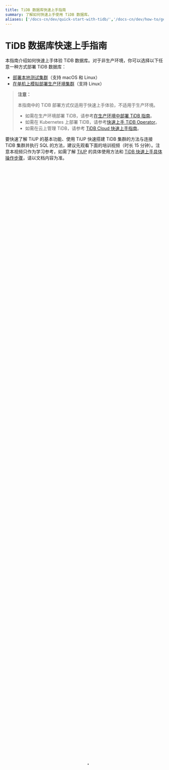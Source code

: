 ```yaml
---
title: TiDB 数据库快速上手指南
summary: 了解如何快速上手使用 TiDB 数据库。
aliases: ['/docs-cn/dev/quick-start-with-tidb/','/docs-cn/dev/how-to/get-started/local-cluster/install-from-docker-compose/']
---
```


# TiDB 数据库快速上手指南

本指南介绍如何快速上手体验 TiDB 数据库。对于非生产环境，你可以选择以下任意一种方式部署 TiDB 数据库：

- [部署本地测试集群](#部署本地测试集群)（支持 macOS 和 Linux）
- [在单机上模拟部署生产环境集群](#在单机上模拟部署生产环境集群)（支持 Linux）

> **注意：**
>
> 本指南中的 TiDB 部署方式仅适用于快速上手体验，不适用于生产环境。
>
> - 如需在生产环境部署 TiDB，请参考[在生产环境中部署 TiDB 指南](/production-deployment-using-tiup.md)。
> - 如需在 Kubernetes 上部署 TiDB，请参考[快速上手 TiDB Operator](https://docs.pingcap.com/zh/tidb-in-kubernetes/stable/get-started)。
> - 如需在云上管理 TiDB，请参考 [TiDB Cloud 快速上手指南](https://docs.pingcap.com/tidbcloud/tidb-cloud-quickstart)。

要快速了解 TiUP 的基本功能、使用 TiUP 快速搭建 TiDB 集群的方法与连接 TiDB 集群并执行 SQL 的方法，建议先观看下面的培训视频（时长 15 分钟）。注意本视频只作为学习参考，如需了解 [TiUP](/tiup/tiup-overview.md) 的具体使用方法和 [TiDB 快速上手具体操作步骤](#部署本地测试集群)，请以文档内容为准。

<video src="https://download.pingcap.com/docs-cn%2FLesson07_quick_start.mp4" width="100%" height="100%" controls="controls" poster="https://download.pingcap.com/docs-cn/poster_lesson7.png"></video>

## 部署本地测试集群

- 适用场景：利用本地 macOS 或者单机 Linux 环境快速部署 TiDB 测试集群，体验 TiDB 集群的基本架构，以及 TiDB、TiKV、PD、监控等基础组件的运行。

<SimpleTab>
<div label="macOS">

TiDB 是一个分布式系统。最基础的 TiDB 测试集群通常由 2 个 TiDB 实例、3 个 TiKV 实例、3 个 PD 实例和可选的 TiFlash 实例构成。通过 TiUP Playground，可以快速搭建出上述的一套基础测试集群，步骤如下：

1. 下载并安装 TiUP。

    {{< copyable "shell-regular" >}}

    ```shell
    curl --proto '=https' --tlsv1.2 -sSf https://tiup-mirrors.pingcap.com/install.sh | sh
    ```

    安装完成后会提示如下信息：

    ```log
    Successfully set mirror to https://tiup-mirrors.pingcap.com
    Detected shell: zsh
    Shell profile:  /Users/user/.zshrc
    /Users/user/.zshrc has been modified to add tiup to PATH
    open a new terminal or source /Users/user/.zshrc to use it
    Installed path: /Users/user/.tiup/bin/tiup
    ===============================================
    Have a try:     tiup playground
    ===============================================
    ```

2. 声明全局环境变量。

    > **注意：**
    >
    > TiUP 安装完成后会提示 Shell profile 文件的绝对路径。在执行以下 `source` 命令前，需要将 `${your_shell_profile}` 修改为 Shell profile 文件的实际位置。

    {{< copyable "shell-regular" >}}

    ```shell
    source ${your_shell_profile}
    ```

3. 在当前 session 执行以下命令启动集群。

        > **注意：**
        >
        > + 以这种方式执行的 playground，在结束部署测试后 TiUP 会清理掉原集群数据，重新执行该命令后会得到一个全新的集群。
        > + 若希望持久化数据，可以执行 TiUP 的 `--tag` 参数：`tiup --tag <your-tag> playground ...`，详情参考[启动集群时指定 `tag` 以保留数据](/tiup/tiup-playground.md#启动集群时指定-tag-以保留数据)。

    - 直接执行 `tiup playground` 命令会运行最新版本的 TiDB 集群，其中 TiDB、TiKV、PD 和 TiFlash 实例各 1 个：

        {{< copyable "shell-regular" >}}

        ```shell
        tiup playground
        ```

    - 也可以指定 TiDB 版本以及各组件实例个数，命令类似于：

        {{< copyable "shell-regular" >}}

        ```shell
        tiup playground v8.4.0 --db 2 --pd 3 --kv 3
        ```

        上述命令会在本地下载并启动某个版本的集群（例如 v8.4.0）。最新版本可以通过执行 `tiup list tidb` 来查看。运行结果将显示集群的访问方式：

        ```log
        CLUSTER START SUCCESSFULLY, Enjoy it ^-^
        To connect TiDB: mysql --comments --host 127.0.0.1 --port 4001 -u root -p (no password)
        To connect TiDB: mysql --comments --host 127.0.0.1 --port 4000 -u root -p (no password)
        To view the dashboard: http://127.0.0.1:2379/dashboard
        PD client endpoints: [127.0.0.1:2379 127.0.0.1:2382 127.0.0.1:2384]
        To view the Prometheus: http://127.0.0.1:9090
        To view the Grafana: http://127.0.0.1:3000
        ```

        > **注意：**
        >
        > 支持 v5.2.0 及以上版本的 TiDB 在 Apple M1 芯片的机器上运行 `tiup playground`。

4. 新开启一个 session 以访问 TiDB 数据库。

    + 使用 TiUP `client` 连接 TiDB：

        {{< copyable "shell-regular" >}}

        ```shell
        tiup client
        ```

    + 也可使用 MySQL 客户端连接 TiDB：

        {{< copyable "shell-regular" >}}

        ```shell
        mysql --host 127.0.0.1 --port 4000 -u root
        ```

5. 通过 <http://127.0.0.1:9090> 访问 TiDB 的 Prometheus 管理界面。

6. 通过 <http://127.0.0.1:2379/dashboard> 访问 [TiDB Dashboard](/dashboard/dashboard-intro.md) 页面，默认用户名为 `root`，密码为空。

7. 通过 <http://127.0.0.1:3000> 访问 TiDB 的 Grafana 界面，默认用户名和密码都为 `admin`。

8. （可选）[将数据加载到 TiFlash](/tiflash/tiflash-overview.md#使用-tiflash) 进行分析。

9. 测试完成之后，可以通过执行以下步骤来清理集群：

    1. 按下 <kbd>Control+C</kbd> 键停掉上述启用的 TiDB 服务。

    2. 等待服务退出操作完成后，执行以下命令：

        {{< copyable "shell-regular" >}}

        ```shell
        tiup clean --all
        ```

> **注意：**
>
> TiUP Playground 默认监听 `127.0.0.1`，服务仅本地可访问；若需要使服务可被外部访问，可使用 `--host` 参数指定监听网卡绑定外部可访问的 IP。

</div>
<div label="Linux">

TiDB 是一个分布式系统。最基础的 TiDB 测试集群通常由 2 个 TiDB 实例、3 个 TiKV 实例、3 个 PD 实例和可选的 TiFlash 实例构成。通过 TiUP Playground，可以快速搭建出上述的一套基础测试集群，步骤如下：

1. 下载并安装 TiUP。

    {{< copyable "shell-regular" >}}

    ```shell
    curl --proto '=https' --tlsv1.2 -sSf https://tiup-mirrors.pingcap.com/install.sh | sh
    ```

    安装完成后会提示如下信息：

    ```log
    Successfully set mirror to https://tiup-mirrors.pingcap.com
    Detected shell: bash
    Shell profile:  /home/user/.bashrc
    /home/user/.bashrc has been modified to add tiup to PATH
    open a new terminal or source /home/user/.bashrc to use it
    Installed path: /home/user/.tiup/bin/tiup
    ===============================================
    Have a try:     tiup playground
    ===============================================
    ```

2. 声明全局环境变量。

    > **注意：**
    >
    > TiUP 安装完成后会提示 Shell profile 文件的绝对路径。在执行以下 `source` 命令前，需要将 `${your_shell_profile}` 修改为 Shell profile 文件的实际位置。

    {{< copyable "shell-regular" >}}

    ```shell
    source ${your_shell_profile}
    ```

3. 在当前 session 执行以下命令启动集群。

        > **注意：**
        >
        > + 以这种方式执行的 playground，在结束部署测试后 TiUP 会清理掉原集群数据，重新执行该命令后会得到一个全新的集群。
        > + 若希望持久化数据，可以执行 TiUP 的 `--tag` 参数：`tiup --tag <your-tag> playground ...`，详情参考[启动集群时指定 `tag` 以保留数据](/tiup/tiup-playground.md#启动集群时指定-tag-以保留数据)。

    - 直接运行 `tiup playground` 命令会运行最新版本的 TiDB 集群，其中 TiDB、TiKV、PD 和 TiFlash 实例各 1 个：

        {{< copyable "shell-regular" >}}

        ```shell
        tiup playground
        ```

    - 也可以指定 TiDB 版本以及各组件实例个数，命令类似于：

        {{< copyable "shell-regular" >}}

        ```shell
        tiup playground v8.4.0 --db 2 --pd 3 --kv 3
        ```

        上述命令会在本地下载并启动某个版本的集群（例如 v8.4.0）。最新版本可以通过执行 `tiup list tidb` 来查看。运行结果将显示集群的访问方式：

        ```log
        CLUSTER START SUCCESSFULLY, Enjoy it ^-^
        To connect TiDB: mysql --host 127.0.0.1 --port 4000 -u root -p (no password) --comments
        To view the dashboard: http://127.0.0.1:2379/dashboard
        PD client endpoints: [127.0.0.1:2379]
        To view the Prometheus: http://127.0.0.1:9090
        To view the Grafana: http://127.0.0.1:3000
        ```

4. 新开启一个 session 以访问 TiDB 数据库。

    + 使用 TiUP `client` 连接 TiDB：

        {{< copyable "shell-regular" >}}

        ```shell
        tiup client
        ```

    + 也可使用 MySQL 客户端连接 TiDB：

        {{< copyable "shell-regular" >}}

        ```shell
        mysql --host 127.0.0.1 --port 4000 -u root
        ```

5. 通过 <http://127.0.0.1:9090> 访问 TiDB 的 Prometheus 管理界面。

6. 通过 <http://127.0.0.1:2379/dashboard> 访问 [TiDB Dashboard](/dashboard/dashboard-intro.md) 页面，默认用户名为 `root`，密码为空。

7. 通过 <http://127.0.0.1:3000> 访问 TiDB 的 Grafana 界面，默认用户名和密码都为 `admin`。

8. （可选）[将数据加载到 TiFlash](/tiflash/tiflash-overview.md#使用-tiflash) 进行分析。

9. 测试完成之后，可以通过执行以下步骤来清理集群：

    1. 按下 <kbd>Control+C</kbd> 键停掉上述启用的 TiDB 服务。

    2. 等待服务退出操作完成后，执行以下命令：

    {{< copyable "shell-regular" >}}

    ```shell
    tiup clean --all
    ```

> **注意：**
>
> TiUP Playground 默认监听 `127.0.0.1`，服务仅本地可访问。若需要使服务可被外部访问，可使用 `--host` 参数指定监听网卡绑定外部可访问的 IP。

</div>
</SimpleTab>

## 在单机上模拟部署生产环境集群

- 适用场景：希望用单台 Linux 服务器，体验 TiDB 最小的完整拓扑的集群，并模拟生产环境下的部署步骤。

本节介绍如何参照 TiUP 最小拓扑的一个 YAML 文件部署 TiDB 集群。

### 准备环境

开始部署 TiDB 集群前，准备一台部署主机，确保其软件满足需求：

- 推荐安装 CentOS 7.3 及以上版本
- 运行环境可以支持互联网访问，用于下载 TiDB 及相关软件安装包

最小规模的 TiDB 集群拓扑包含以下实例：

> **注意：**
>
> 下表中拓扑实例的 IP 为示例 IP。在实际部署时，请替换为实际的 IP。

| 实例 | 个数 | IP | 配置 |
|:-- | :-- | :-- | :-- |
| TiKV | 3 | 10.0.1.1 <br/> 10.0.1.1 <br/> 10.0.1.1 | 避免端口和目录冲突 |
| TiDB | 1 | 10.0.1.1 | 默认端口 <br/> 全局目录配置 |
| PD | 1 | 10.0.1.1 | 默认端口 <br/> 全局目录配置 |
| TiFlash | 1 | 10.0.1.1 | 默认端口 <br/> 全局目录配置 |
| Monitor | 1 | 10.0.1.1 | 默认端口 <br/> 全局目录配置 |

部署主机软件和环境要求如下：

- 部署需要使用部署主机的 root 用户及密码
- 部署主机[关闭防火墙](/check-before-deployment.md#检测及关闭目标部署机器的防火墙)或者开放 TiDB 集群的节点间所需端口
- 目前 TiUP Cluster 支持在 x86_64（AMD64）和 ARM 架构上部署 TiDB 集群
    - 在 AMD64 架构下，建议使用 CentOS 7.3 及以上版本 Linux 操作系统
    - 在 ARM 架构下，建议使用 CentOS 7.6 1810 版本 Linux 操作系统

### 实施部署

> **注意：**
>
> 你可以使用 Linux 系统的任一普通用户或 root 用户登录主机，以下步骤以 root 用户为例。

1. 下载并安装 TiUP：

    {{< copyable "shell-regular" >}}

    ```shell
    curl --proto '=https' --tlsv1.2 -sSf https://tiup-mirrors.pingcap.com/install.sh | sh
    ```

2. 声明全局环境变量：

    > **注意：**
    >
    > TiUP 安装完成后会提示对应 Shell profile 文件的绝对路径。在执行以下 `source` 命令前，需要将 `${your_shell_profile}` 修改为 Shell profile 文件的实际位置。

    {{< copyable "shell-regular" >}}

    ```shell
    source ${your_shell_profile}
    ```

3. 安装 TiUP 的 cluster 组件：

    {{< copyable "shell-regular" >}}

    ```shell
    tiup cluster
    ```

4. 如果机器已经安装 TiUP cluster，需要更新软件版本：

    {{< copyable "shell-regular" >}}

    ```shell
    tiup update --self && tiup update cluster
    ```

5. 由于模拟多机部署，需要通过 root 用户调大 sshd 服务的连接数限制：

    1. 修改 `/etc/ssh/sshd_config` 将 `MaxSessions` 调至 20。
    2. 重启 sshd 服务：

        {{< copyable "shell-root" >}}

        ```shell
        service sshd restart
        ```

6. 创建并启动集群

    按下面的配置模板，编辑配置文件，命名为 `topo.yaml`，其中：

    - `user: "tidb"`：表示通过 `tidb` 系统用户（部署会自动创建）来做集群的内部管理，默认使用 22 端口通过 ssh 登录目标机器
    - `replication.enable-placement-rules`：设置这个 PD 参数来确保 TiFlash 正常运行
    - `host`：设置为本部署主机的 IP

    配置模板如下：

    {{< copyable "" >}}

    ```yaml
    # # Global variables are applied to all deployments and used as the default value of
    # # the deployments if a specific deployment value is missing.
    global:
     user: "tidb"
     ssh_port: 22
     deploy_dir: "/tidb-deploy"
     data_dir: "/tidb-data"

    # # Monitored variables are applied to all the machines.
    monitored:
     node_exporter_port: 9100
     blackbox_exporter_port: 9115

    server_configs:
     tidb:
       instance.tidb_slow_log_threshold: 300
     tikv:
       readpool.storage.use-unified-pool: false
       readpool.coprocessor.use-unified-pool: true
     pd:
       replication.enable-placement-rules: true
       replication.location-labels: ["host"]
     tiflash:
       logger.level: "info"

    pd_servers:
     - host: 10.0.1.1

    tidb_servers:
     - host: 10.0.1.1

    tikv_servers:
     - host: 10.0.1.1
       port: 20160
       status_port: 20180
       config:
         server.labels: { host: "logic-host-1" }

     - host: 10.0.1.1
       port: 20161
       status_port: 20181
       config:
         server.labels: { host: "logic-host-2" }

     - host: 10.0.1.1
       port: 20162
       status_port: 20182
       config:
         server.labels: { host: "logic-host-3" }

    tiflash_servers:
     - host: 10.0.1.1

    monitoring_servers:
     - host: 10.0.1.1

    grafana_servers:
     - host: 10.0.1.1
    ```

7. 执行集群部署命令：

    {{< copyable "shell-regular" >}}

    ```shell
    tiup cluster deploy <cluster-name> <version> ./topo.yaml --user root -p
    ```

    - 参数 `<cluster-name>` 表示设置集群名称
    - 参数 `<version>` 表示设置集群版本，例如 `v8.4.0`。可以通过 `tiup list tidb` 命令来查看当前支持部署的 TiDB 版本
    - 参数 `-p` 表示在连接目标机器时使用密码登录

        > **注意：**
        >
        > 如果主机通过密钥进行 SSH 认证，请使用 `-i` 参数指定密钥文件路径，`-i` 与 `-p` 不可同时使用。

    按照引导，输入”y”及 root 密码，来完成部署：

    ```log
    Do you want to continue? [y/N]:  y
    Input SSH password:
    ```

8. 启动集群：

    {{< copyable "shell-regular" >}}

    ```shell
    tiup cluster start <cluster-name>
    ```

9. 访问集群：

    - 安装 MySQL 客户端。如果已安装 MySQL 客户端则可跳过这一步骤。

        {{< copyable "shell-regular" >}}

        ```shell
        yum -y install mysql
        ```

    - 访问 TiDB 数据库，密码为空：

        ```shell
        mysql -h 10.0.1.1 -P 4000 -u root
        ```

    - 访问 TiDB 的 Grafana 监控：

        通过 <http://{grafana-ip}:3000> 访问集群 Grafana 监控页面，默认用户名和密码均为 `admin`。

    - 访问 TiDB 的 Dashboard：

        通过 <http://{pd-ip}:2379/dashboard> 访问集群 [TiDB Dashboard](/dashboard/dashboard-intro.md) 监控页面，默认用户名为 `root`，密码为空。

    - 执行以下命令确认当前已经部署的集群列表：

        ```shell
        tiup cluster list
        ```

    - 执行以下命令查看集群的拓扑结构和状态：

        ```shell
        tiup cluster display <cluster-name>
        ```

## 探索更多

如果你刚刚部署好一套 TiDB 本地测试集群，你可以继续：

- 学习 [TiDB SQL 操作](/basic-sql-operations.md)
- [迁移数据到 TiDB](/migration-overview.md)

如果你准备好在生产环境部署 TiDB，你可以继续：

- [使用 TiUP 部署 TiDB 集群](/production-deployment-using-tiup.md)
- [使用 TiDB Operator 在 Kubernetes 上部署 TiDB 集群](https://docs.pingcap.com/zh/tidb-in-kubernetes/stable)

如果你想使用 TiFlash 作为数据分析的解决方案，可参阅以下文档：

- [使用 TiFlash](/tiflash/tiflash-overview.md#使用-tiflash)
- [TiFlash 简介](/tiflash/tiflash-overview.md)
